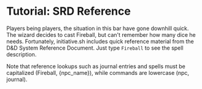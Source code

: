 # Tutorial: SRD Reference

Players being players, the situation in this bar have gone downhill quick. The
wizard decides to cast Fireball, but can't remember how many dice he needs.
Fortunately, initiative.sh includes quick reference material from the D&D System
Reference Document. Just type `Fireball` to see the spell description.

Note that reference lookups such as journal entries and spells must be
capitalized (Fireball, {npc_name}), while commands are lowercase (npc, journal).
